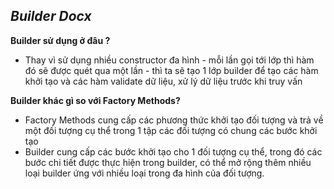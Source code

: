 ***Builder Docx***
-
**Builder sử dụng ở đâu ?**
- Thay vì sử dụng nhiều constructor đa hình - mỗi lần gọi tới lớp thì hàm đó sẽ được quét qua một lần - thì ta sẽ tạo 1 
lớp builder để tạo các hàm khởi tạo và các hàm validate dữ liệu, xử lý dữ liệu trước khi truy vấn

**Builder khác gì so với Factory Methods?**
- Factory Methods cung cấp các phương thức khởi tạo đối tượng và trả về một đối tượng cụ thể trong 1 tập các đối tượng 
có chung các bước khởi tạo
- Builder cung cấp các bước khởi tạo cho 1 đối tượng cụ thể, trong đó các bước chi tiết được thực hiện trong builder, có
thể mở rộng thêm nhiều loại builder ứng với nhiều loại trong đa hình của đối tượng. 